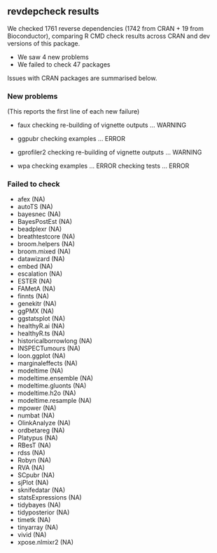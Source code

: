 ## revdepcheck results

We checked 1761 reverse dependencies (1742 from CRAN + 19 from Bioconductor), comparing R CMD check results across CRAN and dev versions of this package.

 * We saw 4 new problems
 * We failed to check 47 packages

Issues with CRAN packages are summarised below.

### New problems
(This reports the first line of each new failure)

* faux
  checking re-building of vignette outputs ... WARNING

* ggpubr
  checking examples ... ERROR

* gprofiler2
  checking re-building of vignette outputs ... WARNING

* wpa
  checking examples ... ERROR
  checking tests ... ERROR

### Failed to check

* afex                 (NA)
* autoTS               (NA)
* bayesnec             (NA)
* BayesPostEst         (NA)
* beadplexr            (NA)
* breathtestcore       (NA)
* broom.helpers        (NA)
* broom.mixed          (NA)
* datawizard           (NA)
* embed                (NA)
* escalation           (NA)
* ESTER                (NA)
* FAMetA               (NA)
* finnts               (NA)
* genekitr             (NA)
* ggPMX                (NA)
* ggstatsplot          (NA)
* healthyR.ai          (NA)
* healthyR.ts          (NA)
* historicalborrowlong (NA)
* INSPECTumours        (NA)
* loon.ggplot          (NA)
* marginaleffects      (NA)
* modeltime            (NA)
* modeltime.ensemble   (NA)
* modeltime.gluonts    (NA)
* modeltime.h2o        (NA)
* modeltime.resample   (NA)
* mpower               (NA)
* numbat               (NA)
* OlinkAnalyze         (NA)
* ordbetareg           (NA)
* Platypus             (NA)
* RBesT                (NA)
* rdss                 (NA)
* Robyn                (NA)
* RVA                  (NA)
* SCpubr               (NA)
* sjPlot               (NA)
* sknifedatar          (NA)
* statsExpressions     (NA)
* tidybayes            (NA)
* tidyposterior        (NA)
* timetk               (NA)
* tinyarray            (NA)
* vivid                (NA)
* xpose.nlmixr2        (NA)
